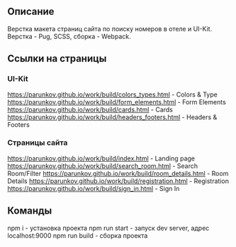 ## Описание

Верстка макета страниц сайта по поиску номеров в отеле и UI-Kit. Верстка - Pug, SCSS, сборка - Webpack.

## Ссылки на страницы

### UI-Kit

https://parunkov.github.io/work/build/colors_types.html - Colors & Type
https://parunkov.github.io/work/build/form_elements.html - Form Elements
https://parunkov.github.io/work/build/cards.html - Cards
https://parunkov.github.io/work/build/headers_footers.html - Headers & Footers

### Страницы сайта

https://parunkov.github.io/work/build/index.html - Landing page
https://parunkov.github.io/work/build/search_room.html - Search Room/Filter
https://parunkov.github.io/work/build/room_details.html - Room Details
https://parunkov.github.io/work/build/registration.html - Registration
https://parunkov.github.io/work/build/sign_in.html - Sign In

## Команды

npm i - установка проекта
npm run start - запуск dev server, адрес localhost:9000
npm run build - сборка проекта
